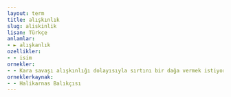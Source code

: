 ```yaml
---
layout: term
title: alışkınlık
slug: aliskinlik
lisan: Türkçe
anlamlar:
- ► alışkanlık
ozellikler:
- - isim
ornekler:
- - Kara savaşı alışkınlığı dolayısıyla sırtını bir dağa vermek istiyordu.
orneklerkaynak:
- - Halikarnas Balıkçısı
---
```

